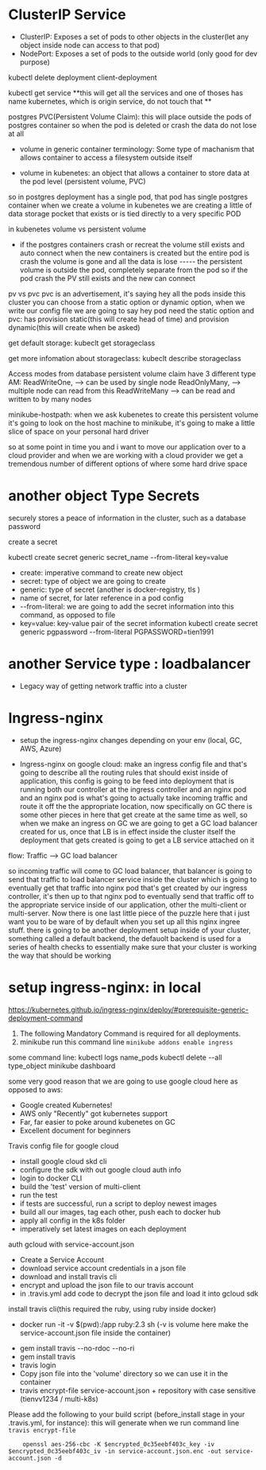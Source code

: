 # ClusterIP Service
- ClusterIP: Exposes a set of pods to other objects in the cluster(let any object inside node can access to that pod)
- NodePort: Exposes a set of pods to the outside world (only good for dev purpose)

kubectl delete deployment client-deployment

kubectl get service **this will get all the services and one of thoses has name kubernetes, which is origin service, do not touch that **

postgres PVC(Persistent Volume Claim): this will place outside the pods of postgres container so when the pod is deleted or crash the data do not lose at all

- volume in generic container terminology: Some type of machanism that allows container to access a filesystem outside itself

- volume in kubenetes: an object that allows a container to store data at the pod level (persistent volume, PVC) 

so in postgres deployment has a single pod, that pod has single postgres container when we create a volume in kubenetes we are creating a little of data storage pocket that exists or is tied directly to a very specific POD

in kubenetes volume vs persistent volume
- if the postgres containers crash or recreat the volume still exists and auto connect when the new containers is created but the entire pod is crash the volume is gone and all the data is lose ----- the persistent volume is outside the pod, completely separate from the pod so if the pod crash the PV still exists and the new can connect

pv vs pvc
pvc is an advertisement, it's saying hey all the pods inside this cluster you can choose from a static option or dynamic option, when we write our config file we are going to say hey pod need the static option and 
pvc: has provision static(this will create head of time) and provision dynamic(this will create when be asked)

get default storage: kubeclt get storageclass

get more infomation about storageclass: kubeclt describe storageclass

Access modes from database persistent volume claim
have 3 different type AM: 
ReadWriteOne, -->  can be used by single node
ReadOnlyMany, --> multiple node can read from this
ReadWriteMany --> can be read and written to by many nodes

minikube-hostpath: when we ask kubenetes to create this persistent volume it's going to look on the host machine to minikube, it's going to make a little slice of space on your personal hard driver

so at some point in time you and i want to move our application over to a cloud provider and when we are working with a cloud provider we get a tremendous number of different options of where some hard drive space 

# another object Type Secrets 
securely stores a peace of information in the cluster, such as a database password

create a secret

kubectl create secret generic secret_name --from-literal key=value
- create: imperative command to create new object
- secret: type of object we are going to create
- generic: type of secret (another is docker-registry, tls )
- name of secret, for later reference in a pod config
- --from-literal: we are going to add the secret information into this command, as opposed to file
- key=value: key-value pair of the secret information
kubectl create secret generic pgpassword --from-literal PGPASSWORD=tien1991

# another Service type : loadbalancer
- Legacy way of getting network traffic into a cluster

# Ingress-nginx
- setup the ingress-nginx changes depending on your env (local, GC, AWS, Azure)

- Ingress-nginx on google cloud: make an ingress config file and that's going to describe all the routing rules that should exist inside of application, this config is going to be feed into deployment that is running both our controller at the ingress controller and an nginx pod and an nginx pod is what's going to actually take incoming traffic and route it off the the appropriate location, now specifically on GC there is some other pieces in here that get create at the same time as well, so when we make an ingress on GC we are going to get a GC load balancer created for us, once that LB is in effect inside the cluster itself the deployment that gets created is going to get a LB service attached on it

flow:
Traffic --> GC load balancer

so incoming traffic will come to GC load balancer, that balancer is going to send that traffic to load balancer service inside the cluster which is going to eventually get that traffic into nginx pod that's get created by our ingress controller, it's then up to that nginx pod to eventually send that traffic off to the appropriate service inside of our application, other the multi-client or multi-server. Now there is one last little piece of the puzzle here that i just want you to be ware of by default when you set up all this nginx ingree stuff. there is  going to be another deployment setup inside of your cluster, something called a default backend, the defauolt backend is used for a series of health checks to essentially make sure that your cluster is working the way that should be working

# setup ingress-nginx: in local
https://kubernetes.github.io/ingress-nginx/deploy/#prerequisite-generic-deployment-command

1. The following Mandatory Command is required for all deployments.
2. minikube
run this command line
`minikube addons enable ingress`

some command line:
kubectl logs name_pods
kubectl delete --all type_object
minikube dashboard

some very good reason that we are going to use google cloud here as opposed to aws:
- Google created Kubernetes!
- AWS only "Recently" got kubernetes support
- Far, far easier to poke around kubenetes on GC
- Excellent document for beginners

Travis config file for google cloud
- install google cloud skd cli
- configure the sdk with out google cloud auth info
- login to docker CLI
- build the 'test' version of multi-client
- run the test
- if tests are successful, run a script to deploy newest images
- build all our images, tag each other, push each to docker hub
- apply all config in the k8s folder 
- imperatively set latest images on each deployment

auth gcloud with service-account.json
- Create a Service Account
- download service account credentials in a json file
- download and install travis cli
- encrypt and upload the json file to our travis account
- in .travis.yml add code to decrypt the json file and load it into gcloud sdk

install travis cli(this required the ruby, using ruby inside docker)
- docker run -it -v $(pwd):/app ruby:2.3 sh (-v is volume here make the service-account.json file inside the container)
+ gem install travis --no-rdoc --no-ri
+ gem install travis
+ travis login
+ Copy json file into the 'volume' directory so we can use it in the container
+ travis encrypt-file service-account.json + repository with case sensitive (tienvv1234 / multi-k8s)

Please add the following to your build script (before_install stage in your .travis.yml, for instance):
this will generate when we run command line ` travis encrypt-file`
```
    openssl aes-256-cbc -K $encrypted_0c35eebf403c_key -iv $encrypted_0c35eebf403c_iv -in service-account.json.enc -out service-account.json -d
```